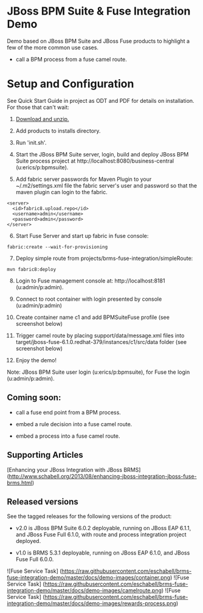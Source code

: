 JBoss BPM Suite & Fuse Integration Demo
=======================================

Demo based on JBoss BPM Suite and JBoss Fuse products to highlight a few of the more common use cases.

  * call a BPM process from a fuse camel route.


Setup and Configuration
=======================

See Quick Start Guide in project as ODT and PDF for details on installation. For those that can't wait:

1. [Download and unzip.](https://github.com/eschabell/brms-fuse-integration-demo/archive/master.zip)

2. Add products to installs directory.

3. Run 'init.sh'.

4. Start the JBoss BPM Suite server, login, build and deploy JBoss BPM Suite process project at http://localhost:8080/business-central (u:erics/p:bpmsuite).

5. Add fabric server passwords for Maven Plugin to your ~/.m2/settings.xml file the fabric server's user and password so that the maven plugin can login to the fabric.
```
<server>
  <id>fabric8.upload.repo</id>
  <username>admin</username>
  <password>admin</password>
</server> 
```

6. Start Fuse Server and start up fabric in fuse console: 
```
fabric:create --wait-for-provisioning 
```

7. Deploy simple route from projects/brms-fuse-integration/simpleRoute:
```
mvn fabric8:deploy
```
8. Login to Fuse management console at:  http://localhost:8181    (u:admin/p:admin).

9. Connect to root container with login presented by console  (u:admin/p:admin)   

10. Create container name c1 and add BPMSuiteFuse profile (see screenshot below)

11. Trigger camel route by placing support/data/message.xml files into target/jboss-fuse-6.1.0.redhat-379/instances/c1/src/data folder (see screenshot below)

12. Enjoy the demo!


Note: JBoss BPM Suite user login (u:erics/p:bpmsuite), for Fuse the login (u:admin/p:admin).


Coming soon:
------------

  * call a fuse end point from a BPM process.

  * embed a rule decision into a fuse camel route.

  * embed a process into a fuse camel route.


Supporting Articles
-------------------

[Enhancing your JBoss Integration with JBoss BRMS] (http://www.schabell.org/2013/08/enhancing-jboss-integration-jboss-fuse-brms.html)


Released versions
-----------------

See the tagged releases for the following versions of the product:

- v2.0 is JBoss BPM Suite 6.0.2 deployable, running on JBoss EAP 6.1.1, and JBoss Fuse Full 6.1.0, with route and process
	integration project deployed.

- v1.0 is BRMS 5.3.1 deployable, running on JBoss EAP 6.1.0, and JBoss Fuse Full 6.0.0.

![Fuse Service Task] (https://raw.githubusercontent.com/eschabell/brms-fuse-integration-demo/master/docs/demo-images/container.png)
![Fuse Service Task] (https://raw.githubusercontent.com/eschabell/brms-fuse-integration-demo/master/docs/demo-images/camelroute.png)
![Fuse Service Task] (https://raw.githubusercontent.com/eschabell/brms-fuse-integration-demo/master/docs/demo-images/rewards-process.png)
